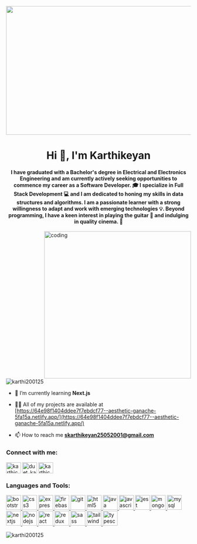 
<img width="1000" height="350" src="https://c4.wallpaperflare.com/wallpaper/447/85/162/computer-lights-glow-blur-wallpaper-preview.jpg">
<h1 align="center">Hi 👋, I'm Karthikeyan</h1>
<h4 align ="center">
    I have graduated with a Bachelor's degree in Electrical and Electronics Engineering and am currently actively seeking opportunities to commence my career as a Software Developer. 🎓     I specialize in Full Stack Development 💻 and I am dedicated to honing my skills in data structures and algorithms. I am a passionate learner with a strong willingness to adapt and 
    work with emerging technologies 💡. Beyond programming, I have a keen interest in playing the guitar 🎸 and indulging in quality cinema. 🎥
</h4>

<img align="right" alt="coding" width="400" src="https://i.pinimg.com/originals/e8/f4/53/e8f453469a3ec97ecd354df465d73913.gif">

<p align="left"> <img src="https://komarev.com/ghpvc/?username=karthi200125&label=Profile%20views&color=0e75b6&style=flat" alt="karthi200125" /> </p>

- 🌱 I’m currently learning **Next.js**

- 👨‍💻 All of my projects are available at [https://64e98f1404ddee7f7ebdcf77--aesthetic-ganache-5fa15a.netlify.app/](https://64e98f1404ddee7f7ebdcf77--aesthetic-ganache-5fa15a.netlify.app/)

- 📫 How to reach me **skarthikeyan25052001@gmail.com**

<h3 align="left">Connect with me:</h3>
<p align="left">
<a href="https://linkedin.com/in/karthick25" target="blank"><img align="center" src="https://www.vectorlogo.zone/logos/linkedin/linkedin-tile.svg" alt="karthick25" height="30" width="40" /></a>
<a href="https://instagram.com/duet_karthick" target="blank"><img align="center" src="https://www.vectorlogo.zone/logos/instagram/instagram-icon.svg" alt="duet_karthick" height="30" width="40" /></a>
<a href="https://www.leetcode.com/karthiccckkk" target="blank"><img align="center" src="https://upload.wikimedia.org/wikipedia/commons/a/ab/LeetCode_logo_white_no_text.svg" alt="karthiccckkk" height="30" width="40" /></a>
</p>

<h3 align="left">Languages and Tools:</h3>
<p align="left"> <a href="https://getbootstrap.com" target="_blank" rel="noreferrer"> <img src="https://www.vectorlogo.zone/logos/getbootstrap/getbootstrap-icon.svg" alt="bootstrap" width="40" height="40"/> </a> <a href="https://www.w3schools.com/css/" target="_blank" rel="noreferrer"> <img src="https://www.vectorlogo.zone/logos/w3_css/w3_css-icon.svg" alt="css3" width="40" height="40"/> </a> <a href="https://expressjs.com" target="_blank" rel="noreferrer"> <img src="https://www.vectorlogo.zone/logos/expressjs/expressjs-icon.svg" alt="express" width="40" height="40"/> </a> <a href="https://firebase.google.com/" target="_blank" rel="noreferrer"> <img src="https://www.vectorlogo.zone/logos/firebase/firebase-icon.svg" alt="firebase" width="40" height="40"/> </a> <a href="https://git-scm.com/" target="_blank" rel="noreferrer"> <img src="https://www.vectorlogo.zone/logos/git-scm/git-scm-icon.svg" alt="git" width="40" height="40"/> </a> <a href="https://www.w3.org/html/" target="_blank" rel="noreferrer"> <img src="https://www.vectorlogo.zone/logos/w3_html5/w3_html5-icon.svg" alt="html5" width="40" height="40"/> </a> <a href="https://www.java.com" target="_blank" rel="noreferrer"> <img src="https://www.vectorlogo.zone/logos/java/java-icon.svg" alt="java" width="40" height="40"/> </a> <a href="https://developer.mozilla.org/en-US/docs/Web/JavaScript" target="_blank" rel="noreferrer"> <img src="https://www.vectorlogo.zone/logos/javascript/javascript-icon.svg" alt="javascript" width="40" height="40"/> </a> <a href="https://jestjs.io" target="_blank" rel="noreferrer"> <img src="https://www.vectorlogo.zone/logos/jestjsio/jestjsio-icon.svg" alt="jest" width="40" height="40"/> </a> <a href="https://www.mongodb.com/" target="_blank" rel="noreferrer"> <img src="https://www.vectorlogo.zone/logos/mongodb/mongodb-icon.svg" alt="mongodb" width="40" height="40"/> </a> <a href="https://www.mysql.com/" target="_blank" rel="noreferrer"> <img src="https://www.vectorlogo.zone/logos/mysql/mysql-icon.svg" alt="mysql" width="40" height="40"/> </a> <a href="https://nextjs.org/" target="_blank" rel="noreferrer"> <img src="https://cdn.worldvectorlogo.com/logos/nextjs-2.svg" alt="nextjs" width="40" height="40"/> </a> <a href="https://nodejs.org" target="_blank" rel="noreferrer"> <img src="https://www.vectorlogo.zone/logos/nodejs/nodejs-horizontal.svg" alt="nodejs" width="40" height="40"/> </a> <a href="https://reactjs.org/" target="_blank" rel="noreferrer"> <img src="https://www.vectorlogo.zone/logos/reactjs/reactjs-icon.svg" alt="react" width="40" height="40"/> </a> <a href="https://redux.js.org" target="_blank" rel="noreferrer"> <img src="https://upload.vectorlogo.zone/logos/js_redux/images/02d76d00-fc90-4c0e-bce7-8a02b6c89d4f.svg" alt="redux" width="40" height="40"/> </a> <a href="https://sass-lang.com" target="_blank" rel="noreferrer"> <img src="https://www.vectorlogo.zone/logos/sass-lang/sass-lang-icon.svg" alt="sass" width="40" height="40"/> </a> <a href="https://tailwindcss.com/" target="_blank" rel="noreferrer"> <img src="https://www.vectorlogo.zone/logos/tailwindcss/tailwindcss-icon.svg" alt="tailwind" width="40" height="40"/> </a> <a href="https://www.typescriptlang.org/" target="_blank" rel="noreferrer"> <img src="https://www.vectorlogo.zone/logos/typescriptlang/typescriptlang-icon.svg" alt="typescript" width="40" height="40"/> </a> <a href="https://webpack.js.org" target="_blank" rel="noreferrer"> </a> </p>

<p><img align="left" src="https://github-readme-stats.vercel.app/api/top-langs?username=karthi200125&show_icons=true&locale=en&layout=compact" alt="karthi200125" /></p>
